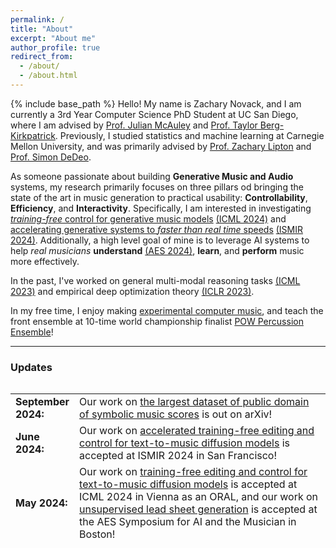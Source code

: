 ```yaml
---
permalink: /
title: "About"
excerpt: "About me"
author_profile: true
redirect_from: 
  - /about/
  - /about.html
---
```

{% include base_path %}
Hello! My name is Zachary Novack, and I am currently a 3rd Year Computer Science PhD Student at UC San Diego, where I am advised by <a href="https://cseweb.ucsd.edu/~jmcauley/" target="_blank">Prof. Julian McAuley</a> and <a href="https://cseweb.ucsd.edu/~tberg/" target="_blank">Prof. Taylor Berg-Kirkpatrick</a>. Previously, I studied statistics and machine learning at Carnegie Mellon University, and was primarily advised by <a href="https://www.zacharylipton.com/" target="_blank">Prof. Zachary Lipton</a> and <a href="https://sites.santafe.edu/~simon/" target="_blank">Prof. Simon DeDeo</a>. 

As someone passionate about building **Generative Music and Audio** systems, my research primarily focuses on three pillars od bringing the state of the art in music generation to practical usability: **Controllability**, **Efficiency**, and **Interactivity**. Specifically, I am interested in investigating <a href="https://ditto-music.github.io/web/" target="_blank">*training-free* control for generative music models</a>  [(ICML 2024)](https://arxiv.org/abs/2401.12179) and <a href="https://ditto-music.github.io/ditto2/" target="_blank">accelerating generative systems to *faster than real time* speeds</a>  [(ISMIR 2024)](https://arxiv.org/abs/2405.20289). Additionally, a high level goal of mine is to leverage AI systems to help *real musicians* **understand** [(AES 2024)](https://arxiv.org/abs/2310.10772), **learn**, and **perform** music more effectively.
<!-- Specifically, I have been recently interested in controllable systems for music learning, predicting student classroom performance, and widely making deep learning an empirically-motivated research practice.  -->

In the past, I've worked on general multi-modal reasoning tasks [(ICML 2023)](https://arxiv.org/abs/2302.02551) and empirical deep optimization theory [(ICLR 2023)](https://arxiv.org/abs/2211.15853).

<!-- In the past, I have also worked extensively in computational social science, chiefly within the realms of linguistic bias and social media usage. -->

In my free time, I enjoy making [experimental computer music](https://zacharynovack.github.io/music/), and teach the front ensemble at 10-time world championship finalist [POW Percussion Ensemble](https://pulsepercussion.org/pow)!

<hr>

<h3 id="updates"><strong>Updates</strong></h3>
<style> table, tr, td { border: none; }</style>
<div style="height:250px;overflow:auto;border:0px;border-collapse: collapse;">
<table border="none" style="border:0px;border-collapse: collapse;" rules="none">
<colgroup><col span="1" style="width: 12%;"><col span="1" style="width: 88%;"></colgroup><tbody><tr><td>
<b> September 2024:</b></td><td> Our work on <a href="https://pnlong.github.io/PDMX.demo/">the largest dataset of public domain of symbolic music scores</a> is out on arXiv!</td></tr><tr><td> 
<b> June 2024:</b></td><td> Our work on <a href="https://ditto-music.github.io/ditto2/">accelerated training-free editing and control for text-to-music diffusion models</a> is accepted at ISMIR 2024 in San Francisco!</td></tr><tr><td> 
<b> May 2024:</b></td><td> Our work on <a href="https://ditto-music.github.io/web/">training-free editing and control for text-to-music diffusion models</a> is accepted at ICML 2024 in Vienna as an ORAL, and our work on <a href="https://arxiv.org/abs/2302.02551">unsupervised lead sheet generation</a> is accepted at the AES Symposium for AI and the Musician in Boston!</td></tr><tr><td> 
<b> January 2024:</b></td><td> Our work on <a href="https://ditto-music.github.io/web/">training-free editing and control for text-to-music diffusion models</a> is out on arxiv!</td></tr><tr><td> 
<b> October 2023:</b></td><td> Our work on <a href="https://arxiv.org/abs/2302.02551">unsupervised lead sheet generation</a> is out on arxiv!</td></tr><tr><td> 
<b> June 2023:</b></td><td> Started Research Scientist internship with Nicholas Bryan at the Adobe Research Audio Group!</td></tr><tr><td> 
<b> April 2023:</b></td><td> Our work on <a href="https://arxiv.org/abs/2302.02551"> augmenting CLIP zero-shot inference with hierarchical label sets</a> was accepted to ICML 2023 in Honolulu, Hawaii!</td></tr><tr><td> 
<b> March 2023:</b></td><td> Our work on <a href="https://arxiv.org/abs/2302.02551"> augmenting CLIP zero-shot inference with hierarchical label sets</a> was accepted to the ICLR 2023 1st Workshop on Multimodal Representation Learning!</td></tr><tr><td> 
<b> January 2023:</b></td><td> Our work on <a href="https://arxiv.org/abs/2211.15853"> understanding implicit regularization mechanisms in SGD</a> was accepted to ICLR 2023 in Kigali, Rwanda!</td></tr><tr><td> 
<b> December 2022:</b></td><td> Our work on <a href="https://arxiv.org/abs/2211.15853"> understanding implicit regularization mechanisms in SGD</a> got accepted to the NeurIPS 2022 Workshop on the Benefits of Higher Order Optimization in Machine Learning (HOO-ML), as a Spotlight and won Best Poster!</td></tr><tr><td>
<b> September 2022:</b></td><td> Began CS PhD at UCSD!</td></tr><tr><td>
<b> May 2022:</b></td><td> Submitted senior thesis on modeling social media addiction on Twitter to <a href="https://kilthub.cmu.edu/articles/thesis/Down_the_Rabbit_Hole_Modeling_Twitter_Dynamics_through_Bayesian_Inference/20638989" >CMU Kilthub</a>. </td></tr><tr><td>
<b> May 2022:</b></td><td> Graduated from CMU with B.S. in Statistics & Machine Learning, and a minor in Sonic Arts!</td></tr></tbody></table></div>
